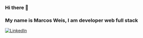 ### Hi there 👋

### My name is Marcos Weis, I am developer web full stack 

[![LinkedIn](https://img.shields.io/badge/LinkedIn-Brais_Moure-0077B5?style=for-the-badge&logo=linkedin&logoColor=white&labelColor=101010)]([https://www.linkedin.com/in/braismoure](https://www.linkedin.com/in/marcos-weis-53702122a/))
